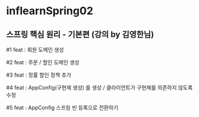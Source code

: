# inflearnSpring02

## 스프링 핵심 원리 - 기본편 (강의 by 김영한님)

#1 feat : 회원 도메인 생성

#2 feat : 주문 / 할인 도메인 생성

#3 feat : 정률 할인 정책 추가

#4 feat : AppConfig(구현체 생성) 를 생성 / 클라이언트가 구현체를 의존하지 않도록 수정

#5 feat : AppConfig 스프링 빈 등록으로 전환하기
